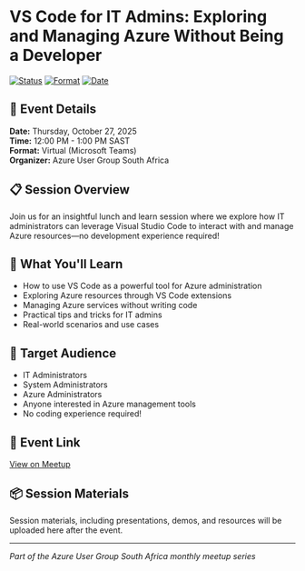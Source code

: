 # VS Code for IT Admins: Exploring and Managing Azure Without Being a Developer

[![Status](https://img.shields.io/badge/Status-Completed-green)](#)
[![Format](https://img.shields.io/badge/Format-Teams_Meeting-blue)](#)
[![Date](https://img.shields.io/badge/Date-October_27,_2025-green)](#)

## 📅 Event Details

**Date:** Thursday, October 27, 2025  
**Time:** 12:00 PM - 1:00 PM SAST  
**Format:** Virtual (Microsoft Teams)  
**Organizer:** Azure User Group South Africa

## 📋 Session Overview

Join us for an insightful lunch and learn session where we explore how IT administrators can leverage Visual Studio Code to interact with and manage Azure resources—no development experience required!

## 🎯 What You'll Learn

- How to use VS Code as a powerful tool for Azure administration
- Exploring Azure resources through VS Code extensions
- Managing Azure services without writing code
- Practical tips and tricks for IT admins
- Real-world scenarios and use cases

## 👥 Target Audience

- IT Administrators
- System Administrators
- Azure Administrators
- Anyone interested in Azure management tools
- No coding experience required!

## 🔗 Event Link

[View on Meetup](https://www.meetup.com/azure-user-group-southafrica/events/311438333/)

## 📦 Session Materials

Session materials, including presentations, demos, and resources will be uploaded here after the event.

---

*Part of the Azure User Group South Africa monthly meetup series*

